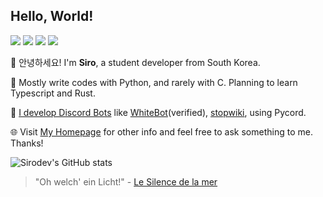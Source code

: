 ## Hello, World!

<a href="https://twitter.com/__White_t__" target="_blank"><img src="https://img.shields.io/badge/Twitter-1DA1F2?style=flat-square&logo=twitter&logoColor=ffffff"/></a>
<a href="mailto:admin@whitet.dev" target="_blank"><img src="https://img.shields.io/badge/admin@whitet.dev-EA4335?style=flat-square&logo=gmail&logoColor=ffffff"/></a>
<a href="https://discordapp.com/users/763422064794796042" target="_blank"><img src="https://img.shields.io/badge/Discord-5865F2?style=flat-square&logo=discord&logoColor=ffffff"/></a>
<a href="https://https://ko.wikipedia.org/wiki/%EC%82%AC%EC%9A%A9%EC%9E%90:Whitetiger" target="_blank"><img src="https://img.shields.io/badge/Wikipedia (ko)-f8f8f8?style=flat-square&logo=Wikipedia&logoColor=000000"/></a>

👋 안녕하세요! I'm **Siro**, a student developer from South Korea.

📔 Mostly write codes with Python, and rarely with C. Planning to learn Typescript and Rust.

🤖 [I develop Discord Bots](https://discord.gg/EEbNMAd9vv) like [WhiteBot](https://github.com/whitetiger0423/WhiteBot)(verified), [stopwiki](https://github.com/whitetiger0423/stopwiki), using Pycord.

🌐 Visit [My Homepage](https://whitet.dev) for other info and feel free to ask something to me. Thanks!

![Sirodev's GitHub stats](https://github-readme-stats.vercel.app/api?username=whitetiger0423&show_icons=true&theme=graywhite)

> "Oh welch' ein Licht!" - [Le Silence de la mer](https://en.wikipedia.org/wiki/Le_Silence_de_la_mer)
